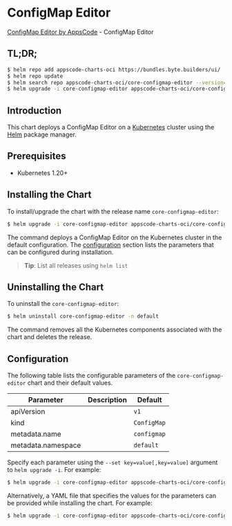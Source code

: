 # ConfigMap Editor

[ConfigMap Editor by AppsCode](https://appscode.com) - ConfigMap Editor

## TL;DR;

```bash
$ helm repo add appscode-charts-oci https://bundles.byte.builders/ui/
$ helm repo update
$ helm search repo appscode-charts-oci/core-configmap-editor --version=v0.7.0
$ helm upgrade -i core-configmap-editor appscode-charts-oci/core-configmap-editor -n default --create-namespace --version=v0.7.0
```

## Introduction

This chart deploys a ConfigMap Editor on a [Kubernetes](http://kubernetes.io) cluster using the [Helm](https://helm.sh) package manager.

## Prerequisites

- Kubernetes 1.20+

## Installing the Chart

To install/upgrade the chart with the release name `core-configmap-editor`:

```bash
$ helm upgrade -i core-configmap-editor appscode-charts-oci/core-configmap-editor -n default --create-namespace --version=v0.7.0
```

The command deploys a ConfigMap Editor on the Kubernetes cluster in the default configuration. The [configuration](#configuration) section lists the parameters that can be configured during installation.

> **Tip**: List all releases using `helm list`

## Uninstalling the Chart

To uninstall the `core-configmap-editor`:

```bash
$ helm uninstall core-configmap-editor -n default
```

The command removes all the Kubernetes components associated with the chart and deletes the release.

## Configuration

The following table lists the configurable parameters of the `core-configmap-editor` chart and their default values.

|     Parameter      | Description |        Default         |
|--------------------|-------------|------------------------|
| apiVersion         |             | <code>v1</code>        |
| kind               |             | <code>ConfigMap</code> |
| metadata.name      |             | <code>configmap</code> |
| metadata.namespace |             | <code>default</code>   |


Specify each parameter using the `--set key=value[,key=value]` argument to `helm upgrade -i`. For example:

```bash
$ helm upgrade -i core-configmap-editor appscode-charts-oci/core-configmap-editor -n default --create-namespace --version=v0.7.0 --set apiVersion=v1
```

Alternatively, a YAML file that specifies the values for the parameters can be provided while
installing the chart. For example:

```bash
$ helm upgrade -i core-configmap-editor appscode-charts-oci/core-configmap-editor -n default --create-namespace --version=v0.7.0 --values values.yaml
```
